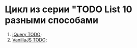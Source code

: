 # Цикл из серии "TODO List 10 разными способами

1. [jQuery TODO](https://github.com/Olovyannikov/ToDoList);
2. [VanillaJS TODO](https://github.com/Olovyannikov/ToDoListVanilla);